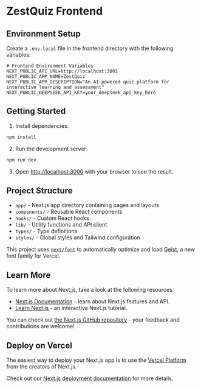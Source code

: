 # ZestQuiz Frontend

## Environment Setup

Create a `.env.local` file in the frontend directory with the following variables:

```env
# Frontend Environment Variables
NEXT_PUBLIC_API_URL=http://localhost:3001
NEXT_PUBLIC_APP_NAME=ZestQuiz
NEXT_PUBLIC_APP_DESCRIPTION="An AI-powered quiz platform for interactive learning and assessment"
NEXT_PUBLIC_DEEPSEEK_API_KEY=your_deepseek_api_key_here
```

## Getting Started

1. Install dependencies:
```bash
npm install
```

2. Run the development server:
```bash
npm run dev
```

3. Open [http://localhost:3000](http://localhost:3000) with your browser to see the result.

## Project Structure

- `app/` - Next.js app directory containing pages and layouts
- `components/` - Reusable React components
- `hooks/` - Custom React hooks
- `lib/` - Utility functions and API client
- `types/` - Type definitions
- `styles/` - Global styles and Tailwind configuration

This project uses [`next/font`](https://nextjs.org/docs/app/building-your-application/optimizing/fonts) to automatically optimize and load [Geist](https://vercel.com/font), a new font family for Vercel.

## Learn More

To learn more about Next.js, take a look at the following resources:

- [Next.js Documentation](https://nextjs.org/docs) - learn about Next.js features and API.
- [Learn Next.js](https://nextjs.org/learn) - an interactive Next.js tutorial.

You can check out [the Next.js GitHub repository](https://github.com/vercel/next.js) - your feedback and contributions are welcome!

## Deploy on Vercel

The easiest way to deploy your Next.js app is to use the [Vercel Platform](https://vercel.com/new?utm_medium=default-template&filter=next.js&utm_source=create-next-app&utm_campaign=create-next-app-readme) from the creators of Next.js.

Check out our [Next.js deployment documentation](https://nextjs.org/docs/app/building-your-application/deploying) for more details.
